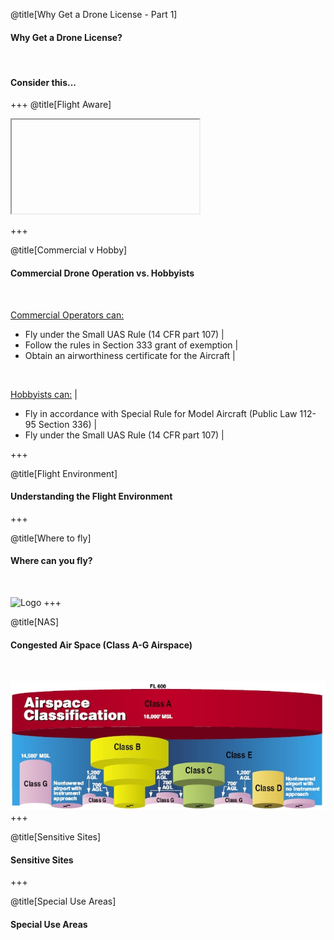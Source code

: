 <div class="slide-bg-style-left"></div><div class="slide-bg-style-right"></div>

@title[Why Get a Drone License - Part 1]

#### Why Get a Drone License?

<br>

#### Consider this...

+++
@title[Flight Aware]
<iframe class="stretch" data-src="https://flightaware.com/live/airport_status_bigmap.rvt?airport=KBWI"></iframe>

+++
<div class="slide-bg-style-left"></div><div class="slide-bg-style-right"></div>

@title[Commercial v Hobby]

#### Commercial Drone Operation vs. Hobbyists

<br>

[Commercial Operators can:](https://www.faa.gov/uas/faqs/#fwb)
- Fly under the Small UAS Rule (14 CFR part 107)          |
- Follow the rules in Section 333 grant of exemption      |
- Obtain an airworthiness certificate for the Aircraft    |

<br>

[Hobbyists can:](https://www.faa.gov/uas/faqs/#ffr)                                      |
- Fly in accordance with Special Rule for Model Aircraft (Public Law 112-95 Section 336) |
- Fly under the Small UAS Rule (14 CFR part 107)                                         |

+++
<div class="slide-bg-style-left"></div><div class="slide-bg-style-right"></div>

@title[Flight Environment]
#### Understanding the Flight Environment

+++
<div class="slide-bg-style-left"></div><div class="slide-bg-style-right"></div>

@title[Where to fly]
#### Where can you fly?

<br>

![Logo](assets/img/airchart.png)
+++
<div class="slide-bg-style-left"></div><div class="slide-bg-style-right"></div>

@title[NAS]
#### Congested Air Space (Class A-G Airspace)

<br>

![Logo](assets/img/airspace_chart.png)
+++
<div class="slide-bg-style-left"></div><div class="slide-bg-style-right"></div>

@title[Sensitive Sites]
#### Sensitive Sites

+++
<div class="slide-bg-style-left"></div><div class="slide-bg-style-right"></div>

@title[Special Use Areas]
#### Special Use Areas
